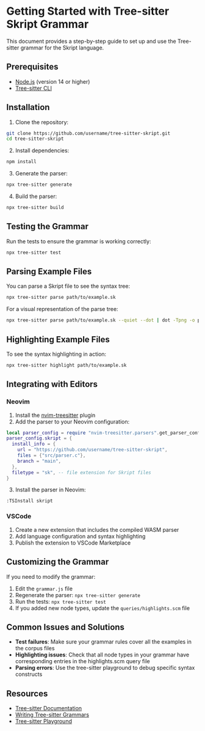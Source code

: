 # Getting Started with Tree-sitter Skript Grammar

This document provides a step-by-step guide to set up and use the Tree-sitter grammar for the Skript language.

## Prerequisites

- [Node.js](https://nodejs.org) (version 14 or higher)
- [Tree-sitter CLI](https://github.com/tree-sitter/tree-sitter/blob/master/cli/README.md)

## Installation

1. Clone the repository:
```bash
git clone https://github.com/username/tree-sitter-skript.git
cd tree-sitter-skript
```

2. Install dependencies:
```bash
npm install
```

3. Generate the parser:
```bash
npx tree-sitter generate
```

4. Build the parser:
```bash
npx tree-sitter build
```

## Testing the Grammar

Run the tests to ensure the grammar is working correctly:

```bash
npx tree-sitter test
```

## Parsing Example Files

You can parse a Skript file to see the syntax tree:

```bash
npx tree-sitter parse path/to/example.sk
```

For a visual representation of the parse tree:

```bash
npx tree-sitter parse path/to/example.sk --quiet --dot | dot -Tpng -o parse-tree.png
```

## Highlighting Example Files

To see the syntax highlighting in action:

```bash
npx tree-sitter highlight path/to/example.sk
```

## Integrating with Editors

### Neovim

1. Install the [nvim-treesitter](https://github.com/nvim-treesitter/nvim-treesitter) plugin
2. Add the parser to your Neovim configuration:

```lua
local parser_config = require "nvim-treesitter.parsers".get_parser_configs()
parser_config.skript = {
  install_info = {
    url = "https://github.com/username/tree-sitter-skript",
    files = {"src/parser.c"},
    branch = "main",
  },
  filetype = "sk", -- file extension for Skript files
}
```

3. Install the parser in Neovim:
```
:TSInstall skript
```

### VSCode

1. Create a new extension that includes the compiled WASM parser
2. Add language configuration and syntax highlighting
3. Publish the extension to VSCode Marketplace

## Customizing the Grammar

If you need to modify the grammar:

1. Edit the `grammar.js` file
2. Regenerate the parser: `npx tree-sitter generate`
3. Run the tests: `npx tree-sitter test`
4. If you added new node types, update the `queries/highlights.scm` file

## Common Issues and Solutions

- **Test failures**: Make sure your grammar rules cover all the examples in the corpus files
- **Highlighting issues**: Check that all node types in your grammar have corresponding entries in the highlights.scm query file
- **Parsing errors**: Use the tree-sitter playground to debug specific syntax constructs

## Resources

- [Tree-sitter Documentation](https://tree-sitter.github.io/tree-sitter/)
- [Writing Tree-sitter Grammars](https://tree-sitter.github.io/tree-sitter/creating-parsers)
- [Tree-sitter Playground](https://tree-sitter.github.io/tree-sitter/playground)